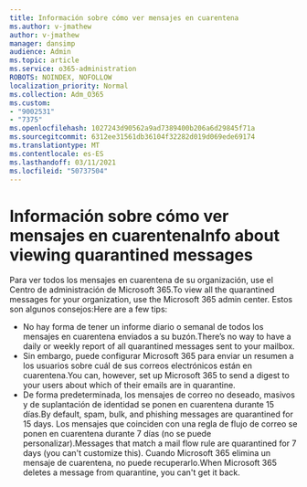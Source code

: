 ```yaml
---
title: Información sobre cómo ver mensajes en cuarentena
ms.author: v-jmathew
author: v-jmathew
manager: dansimp
audience: Admin
ms.topic: article
ms.service: o365-administration
ROBOTS: NOINDEX, NOFOLLOW
localization_priority: Normal
ms.collection: Adm_O365
ms.custom:
- "9002531"
- "7375"
ms.openlocfilehash: 1027243d90562a9ad7389400b206a6d29845f71a
ms.sourcegitcommit: 6312ee31561db36104f32282d019d069ede69174
ms.translationtype: MT
ms.contentlocale: es-ES
ms.lasthandoff: 03/11/2021
ms.locfileid: "50737504"
---
```

# <a name="info-about-viewing-quarantined-messages"></a><span data-ttu-id="30b69-102">Información sobre cómo ver mensajes en cuarentena</span><span class="sxs-lookup"><span data-stu-id="30b69-102">Info about viewing quarantined messages</span></span>

<span data-ttu-id="30b69-103">Para ver todos los mensajes en cuarentena de su organización, use el Centro de administración de Microsoft 365.</span><span class="sxs-lookup"><span data-stu-id="30b69-103">To view all the quarantined messages for your organization, use the Microsoft 365 admin center.</span></span> <span data-ttu-id="30b69-104">Estos son algunos consejos:</span><span class="sxs-lookup"><span data-stu-id="30b69-104">Here are a few tips:</span></span>

- <span data-ttu-id="30b69-105">No hay forma de tener un informe diario o semanal de todos los mensajes en cuarentena enviados a su buzón.</span><span class="sxs-lookup"><span data-stu-id="30b69-105">There’s no way to have a daily or weekly report of all quarantined messages sent to your mailbox.</span></span>
- <span data-ttu-id="30b69-106">Sin embargo, puede configurar Microsoft 365 para enviar un resumen a los usuarios sobre cuál de sus correos electrónicos están en cuarentena.</span><span class="sxs-lookup"><span data-stu-id="30b69-106">You can, however, set up Microsoft 365 to send a digest to your users about which of their emails are in quarantine.</span></span>
- <span data-ttu-id="30b69-107">De forma predeterminada, los mensajes de correo no deseado, masivos y de suplantación de identidad se ponen en cuarentena durante 15 días.</span><span class="sxs-lookup"><span data-stu-id="30b69-107">By default, spam, bulk, and phishing messages are quarantined for 15 days.</span></span> <span data-ttu-id="30b69-108">Los mensajes que coinciden con una regla de flujo de correo se ponen en cuarentena durante 7 días (no se puede personalizar).</span><span class="sxs-lookup"><span data-stu-id="30b69-108">Messages that match a mail flow rule are quarantined for 7 days (you can't customize this).</span></span> <span data-ttu-id="30b69-109">Cuando Microsoft 365 elimina un mensaje de cuarentena, no puede recuperarlo.</span><span class="sxs-lookup"><span data-stu-id="30b69-109">When Microsoft 365 deletes a message from quarantine, you can't get it back.</span></span>
